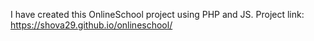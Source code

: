 I have created this OnlineSchool project using PHP and JS. Project link: https://shova29.github.io/onlineschool/
